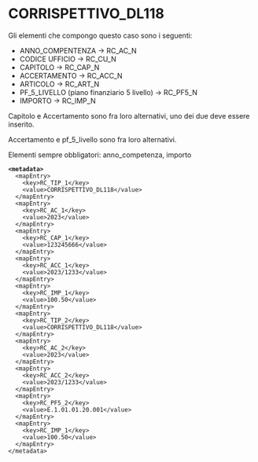 # CORRISPETTIVO\_DL118

Gli elementi che compongo questo caso sono i seguenti:

* ANNO\_COMPENTENZA -> RC\_AC\_N
* CODICE UFFICIO -> RC\_CU\_N
* CAPITOLO -> RC\_CAP\_N
* ACCERTAMENTO -> RC\_ACC\_N
* ARTICOLO -> RC\_ART\_N
* PF\_5\_LIVELLO  (piano finanziario 5 livello) -> RC\_PF5\_N
* IMPORTO -> RC\_IMP\_N

Capitolo e Accertamento sono fra loro alternativi, uno dei due deve essere inserito.

Accertamento e pf\_5\_livello sono fra loro alternativi.

Elementi sempre obbligatori: anno\_competenza, importo

<pre class="language-xml"><code class="lang-xml"><strong>&#x3C;metadata>
</strong>  &#x3C;mapEntry>
    &#x3C;key>RC_TIP_1&#x3C;/key>
    &#x3C;value>CORRISPETTIVO_DL118&#x3C;/value>
  &#x3C;/mapEntry>
  &#x3C;mapEntry>
    &#x3C;key>RC_AC_1&#x3C;/key>
    &#x3C;value>2023&#x3C;/value>
  &#x3C;/mapEntry>
  &#x3C;mapEntry>
    &#x3C;key>RC_CAP_1&#x3C;/key>
    &#x3C;value>123245666&#x3C;/value>
  &#x3C;/mapEntry>
  &#x3C;mapEntry>
    &#x3C;key>RC_ACC_1&#x3C;/key>
    &#x3C;value>2023/1233&#x3C;/value>
  &#x3C;/mapEntry>
  &#x3C;mapEntry>
    &#x3C;key>RC_IMP_1&#x3C;/key>
    &#x3C;value>100.50&#x3C;/value>
  &#x3C;/mapEntry>
  &#x3C;mapEntry>
    &#x3C;key>RC_TIP_2&#x3C;/key>
    &#x3C;value>CORRISPETTIVO_DL118&#x3C;/value>
  &#x3C;/mapEntry>
  &#x3C;mapEntry>
    &#x3C;key>RC_AC_2&#x3C;/key>
    &#x3C;value>2023&#x3C;/value>
  &#x3C;/mapEntry>
  &#x3C;mapEntry>
    &#x3C;key>RC_ACC_2&#x3C;/key>
    &#x3C;value>2023/1233&#x3C;/value>
  &#x3C;/mapEntry>
  &#x3C;mapEntry>
    &#x3C;key>RC_PF5_2&#x3C;/key>
    &#x3C;value>E.1.01.01.20.001&#x3C;/value>
  &#x3C;/mapEntry>
  &#x3C;mapEntry>
    &#x3C;key>RC_IMP_1&#x3C;/key>
    &#x3C;value>100.50&#x3C;/value>
  &#x3C;/mapEntry>
&#x3C;/metadata>
</code></pre>
